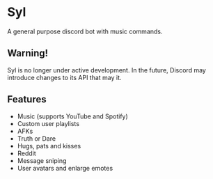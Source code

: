 # Syl
A general purpose discord bot with music commands.

## Warning!
Syl is no longer under active development. In the future, Discord may introduce changes to its API that may it.

## Features
* Music (supports YouTube and Spotify)
* Custom user playlists
* AFKs
* Truth or Dare
* Hugs, pats and kisses
* Reddit
* Message sniping
* User avatars and enlarge emotes
